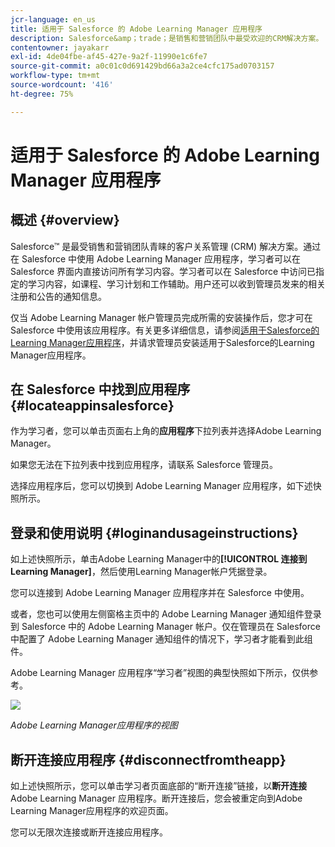 ```yaml
---
jcr-language: en_us
title: 适用于 Salesforce 的 Adobe Learning Manager 应用程序
description: Salesforce&amp；trade；是销售和营销团队中最受欢迎的CRM解决方案。 通过在 Salesforce 中使用 Adobe Learning Manager 应用程序，学习者可以在 Salesforce 界面内直接访问所有学习内容。学习者可以在 Salesforce 中访问已指定的学习内容，如课程、学习计划和工作辅助。用户还可以收到管理员发来的相关注册和公告的通知信息。
contentowner: jayakarr
exl-id: 4de04fbe-af45-427e-9a2f-11990e1c6fe7
source-git-commit: a0c01c0d691429bd66a3a2ce4cfc175ad0703157
workflow-type: tm+mt
source-wordcount: '416'
ht-degree: 75%

---
```


# 适用于 Salesforce 的 Adobe Learning Manager 应用程序

## 概述 {#overview}

Salesforce™ 是最受销售和营销团队青睐的客户关系管理 (CRM) 解决方案。通过在 Salesforce 中使用 Adobe Learning Manager 应用程序，学习者可以在 Salesforce 界面内直接访问所有学习内容。学习者可以在 Salesforce 中访问已指定的学习内容，如课程、学习计划和工作辅助。用户还可以收到管理员发来的相关注册和公告的通知信息。

仅当 Adobe Learning Manager 帐户管理员完成所需的安装操作后，您才可在 Salesforce 中使用该应用程序。有关更多详细信息，请参阅[适用于Salesforce的Learning Manager应用程序](../../integration-admin/feature-summary/sfdc-app.md)，并请求管理员安装适用于Salesforce的Learning Manager应用程序。

## 在 Salesforce 中找到应用程序 {#locateappinsalesforce}

作为学习者，您可以单击页面右上角的&#x200B;**应用程序**&#x200B;下拉列表并选择Adobe Learning Manager。

如果您无法在下拉列表中找到应用程序，请联系 Salesforce 管理员。

选择应用程序后，您可以切换到 Adobe Learning Manager 应用程序，如下述快照所示。

<!--![](assets/connect-to-prime.png)-->

## 登录和使用说明 {#loginandusageinstructions}

如上述快照所示，单击Adobe Learning Manager中的&#x200B;**[!UICONTROL 连接到Learning Manager]**，然后使用Learning Manager帐户凭据登录。

您可以连接到 Adobe Learning Manager 应用程序并在 Salesforce 中使用。

或者，您也可以使用左侧窗格主页中的 Adobe Learning Manager 通知组件登录到 Salesforce 中的 Adobe Learning Manager 帐户。仅在管理员在 Salesforce 中配置了 Adobe Learning Manager 通知组件的情况下，学习者才能看到此组件。

Adobe Learning Manager 应用程序“学习者”视图的典型快照如下所示，仅供参考。

![](assets/learners-view.png)

*Adobe Learning Manager应用程序的视图*

## 断开连接应用程序 {#disconnectfromtheapp}

如上述快照所示，您可以单击学习者页面底部的“断开连接”链接，以&#x200B;**断开连接** Adobe Learning Manager 应用程序。断开连接后，您会被重定向到Adobe Learning Manager应用程序的欢迎页面。

您可以无限次连接或断开连接应用程序。

